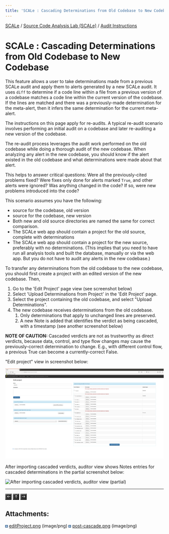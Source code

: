 ```yaml
---
title: 'SCALe : Cascading Determinations from Old Codebase to New Codebase'
---
```

[SCALe](index.md) / [Source Code Analysis Lab (SCALe)](Welcome.md) / [Audit Instructions](Audit-Instructions.md)
<!-- <legal> -->
<!-- SCALe version r.6.5.5.1.A -->
<!--  -->
<!-- Copyright 2021 Carnegie Mellon University. -->
<!--  -->
<!-- NO WARRANTY. THIS CARNEGIE MELLON UNIVERSITY AND SOFTWARE ENGINEERING -->
<!-- INSTITUTE MATERIAL IS FURNISHED ON AN "AS-IS" BASIS. CARNEGIE MELLON -->
<!-- UNIVERSITY MAKES NO WARRANTIES OF ANY KIND, EITHER EXPRESSED OR -->
<!-- IMPLIED, AS TO ANY MATTER INCLUDING, BUT NOT LIMITED TO, WARRANTY OF -->
<!-- FITNESS FOR PURPOSE OR MERCHANTABILITY, EXCLUSIVITY, OR RESULTS -->
<!-- OBTAINED FROM USE OF THE MATERIAL. CARNEGIE MELLON UNIVERSITY DOES NOT -->
<!-- MAKE ANY WARRANTY OF ANY KIND WITH RESPECT TO FREEDOM FROM PATENT, -->
<!-- TRADEMARK, OR COPYRIGHT INFRINGEMENT. -->
<!--  -->
<!-- Released under a MIT (SEI)-style license, please see COPYRIGHT file or -->
<!-- contact permission@sei.cmu.edu for full terms. -->
<!--  -->
<!-- [DISTRIBUTION STATEMENT A] This material has been approved for public -->
<!-- release and unlimited distribution.  Please see Copyright notice for -->
<!-- non-US Government use and distribution. -->
<!--  -->
<!-- DM19-1274 -->
<!-- </legal> -->

SCALe : Cascading Determinations from Old Codebase to New Codebase
===================================================================

This feature allows a user to take determinations made from a previous
SCALe audit and apply them to alerts generated by a new SCALe audit. It
uses `diff` to determine if a code line within a file from a previous
version of a codebase matches a code line within the current version of
the codebase. If the lines are matched and there was a previously-made
determination for the meta-alert, then it infers the same determination
for the current meta-alert.

The instructions on this page apply for re-audits. A typical re-audit
scenario involves performing an initial audit on a codebase and later
re-auditing a new version of the codebase.

The re-audit process leverages the audit work performed on the old
codebase while doing a thorough audit of the new codebase. When
analyzing any alert in the new codebase, you should know if the alert
existed in the old codebase and what determinations were made about that
alert.

This helps to answer critical questions: Were all the previously-cited
problems fixed? Were fixes only done for alerts
marked `True`, and other alerts  were
ignored? Was anything changed in the code? If so, were new problems
introduced into the code?

This scenario assumes you have the following:

-   source for the codebase, old version
-   source for the codebase, new version
-   Both new and old source directories are named the same for correct comparison.
-   The SCALe web app should contain a project for the old source,
    complete with determinations
-   The SCALe web app should contain a project for the new source,
    preferably with no determinations. (This implies that you need to
    have run all analysis tools and built the database, manually or via
    the web app. But you do not have to audit any alerts in the new
    codebase.)

To transfer any determinations from the old codebase to the new
codebase, you should first create a project with an edited version of
the new codebase. Then,

1.  Go to the 'Edit Project' page view (see screenshot below)
2.  Select 'Upload Determinations from Project' in the 'Edit Project'
    page.
3.  Select the project containing the old codebase, and select "Upload
    Determinations".
4.  The new codebase receives determinations from the old codebase.
    1.  Only determinations that apply to unchanged lines are preserved.
    2.  A new Note is added that identifies the verdict as being
        cascaded, with a timestamp (see another screenshot below)


**NOTE OF CAUTION:** Cascaded verdicts are not as trustworthy as direct
verdicts, because data, control, and type flow changes may cause the
previously-correct determination to change. E.g., with different control
flow, a previous True can become a currently-correct False.

"Edit project" view in screenshot below:

![](attachments/editProject.png)

After importing cascaded verdicts, auditor view shows Notes entries for
cascaded determinations in the partial screenshot below:

![After importing cascaded verdicts, auditor view
(partial)](attachments/post-cascade.png)

------------------------------------------------------------------------

[![](attachments/arrow_left.png)](B-Lint.md)
[![](attachments/arrow_up.png)](Audit-Instructions.md)
[![](attachments/arrow_right.png)](CSV-file.md)

Attachments:
------------

![](images/icons/bullet_blue.gif)
[editProject.png](attachments/editProject.png) (image/png)
![](images/icons/bullet_blue.gif)
[post-cascade.png](attachments/post-cascade.png) (image/png)
